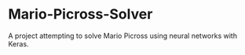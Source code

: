 # Mario-Picross-Solver
A project attempting to solve Mario Picross using neural networks with Keras.
